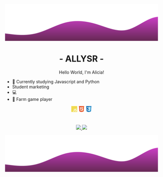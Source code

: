 ![alt text](./wavet.svg)

<!--Name Image-->
<div>
   <h1 align="middle">- ALLYSR -</h1>
</div>

<!--Pixel Image-->

<div>
   <p align="middle">
    Hello World, I'm Alicia!
   </p>
   
-   📍 Currently studying Javascript and Python
- Student marketing
- 💻 
- 🌈 Farm game player

   
</div>

<!--Text-->
<div>
   <p align="center">

   </p>
</div>

<!--Icons-->
<div>
   <p align="center">
    <img alt="Js" height="20"  src="https://raw.githubusercontent.com/devicons/devicon/master/icons/javascript/javascript-plain.svg">
    <img alt="HTML" height="20"  src="https://raw.githubusercontent.com/devicons/devicon/master/icons/html5/html5-original.svg">
    <img alt="CSS" height="20"  src="https://raw.githubusercontent.com/devicons/devicon/master/icons/css3/css3-original.svg">
      
   </p>
</div>


<h1></h1>

<!--Stats-->  
<div>
  <p align="center">
  <a href="https://github.com/allysr">
  <img height="140em" src="https://github-readme-stats.vercel.app/api?username=allysr&show_icons=true&theme=omni&include_all_commits=true&count_private=true"/>
  <img height="140em" src="https://github-readme-stats.vercel.app/api/top-langs/?username=allysr&layout=compact&langs_count=16&theme=omni"/>
</div>
     
         
   

     
     
![alt text](./waveb.svg)
     
  
